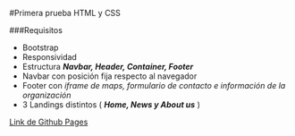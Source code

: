 #Primera prueba HTML y CSS

###Requisitos
- Bootstrap
- Responsividad
- Estructura _**Navbar, Header, Container, Footer**_
- Navbar con posición fija respecto al navegador
- Footer con _iframe de maps, formulario de contacto e información de la organización_
- 3 Landings distintos ( _**Home, News y About us**_ )

[Link de Github Pages](https://mationate.github.io/prueba-1-fullstack/.)
